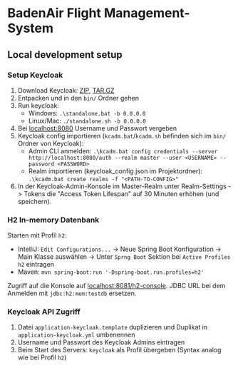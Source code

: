 # BadenAir Flight Management-System

## Local development setup

### Setup Keycloak

1. Download Keycloak: [ZIP](https://downloads.jboss.org/keycloak/9.0.2/keycloak-9.0.2.zip), [TAR.GZ](https://downloads.jboss.org/keycloak/9.0.2/keycloak-9.0.2.tar.gz)
2. Entpacken und in den `bin/` Ordner gehen
3. Run keycloak:
    * Windows: `.\standalone.bat -b 0.0.0.0`
    * Linux/Mac: `./standalone.sh -b 0.0.0.0`
4. Bei [localhost:8080](localhost:8080) Username und Passwort vergeben
5. Keycloak config importieren (`kcadm.bat`/`kcadm.sh` befinden sich im `bin/` Ordner von Keycloak):
    * Admin CLI anmelden: `.\kcadm.bat config credentials --server http://localhost:8080/auth --realm master --user <USERNAME> --password <PASSWORD>`
    * Realm importieren (keycloak_config.json im Projektordner): `.\kcadm.bat create realms -f "<PATH-TO-CONFIG>"`
6. In der Keycloak-Admin-Konsole im Master-Realm unter Realm-Settings -> Tokens die "Access Token Lifespan" auf 30 Minuten erhöhen (und speichern).

### H2 In-memory Datenbank

Starten mit Profil `h2`:  
* IntelliJ: `Edit Configurations...` -> Neue Spring Boot Konfiguration -> Main Klasse auswählen -> Unter `Sprng Boot` Sektion bei `Active Profiles` `h2` eintragen
* Maven: `mvn spring-boot:run '-Dspring-boot.run.profiles=h2'`

Zugriff auf die Konsole auf [localhost:8081/h2-console](localhost:8081/h2-console). JDBC URL bei dem Anmelden mit `jdbc:h2:mem:testdb` ersetzen.

### Keycloak API Zugriff

1. Datei `application-keycloak.template` duplizieren und Duplikat in `application-keycloak.yml` umbenennen
2. Username und Passwort des Keycloak Admins eintragen
3. Beim Start des Servers: `keycloak` als Profil übergeben (Syntax analog wie bei Profil `h2`)
